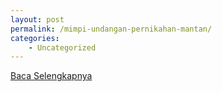 ```yaml
---
layout: post
permalink: /mimpi-undangan-pernikahan-mantan/
categories:
    - Uncategorized
---
```


[Baca Selengkapnya](/01)